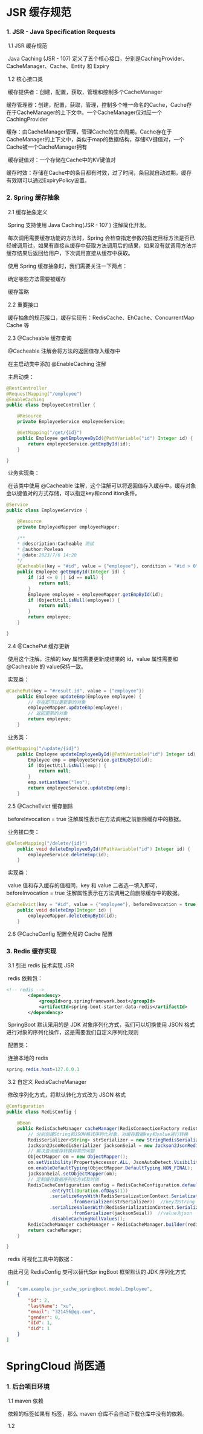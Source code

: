 # JSR 缓存规范

### 1. JSR - Java Specification Requests

​	1.1 JSR 缓存规范

​		Java Caching (JSR - 107) 定义了五个核心接口，分别是CachingProvider、CacheManager、Cache、Entity 和 Expiry

​	1.2 核心接口类

​		缓存提供者：创建，配置，获取，管理和控制多个CacheManager

​		缓存管理器：创建，配置，获取，管理，控制多个唯一命名的Cache，Cache存在于CacheManager的上下文中。一个CacheManager仅对应一个CachingProvider

​		缓存：由CacheManager管理，管理Cache的生命周期，Cache存在于CacheManager的上下文中，类似于map的数据结构，存储KV键值对，一个Cache被一个CacheManager拥有

​		缓存键值对：一个存储在Cache中的KV键值对

​		缓存时效：存储在Cache中的条目都有时效，过了时间，条目就自动过期，缓存有效期可以通过ExpiryPolicy设置。

### 2. Spring 缓存抽象

​	2.1 缓存抽象定义

​		Spring 支持使用 Java Caching(JSR - 107 ) 注解简化开发。

​		每次调用需要缓存功能的方法时，Spring 会检查指定参数的指定目标方法是否已经被调用过，如果有直接从缓存中获取方法调用后的结果，如果没有就调用方法并缓存结果后返回给用户，下次调用直接从缓存中获取。

​		使用 Spring 缓存抽象时，我们需要关注一下两点：

​		确定哪些方法需要被缓存

​		缓存策略

​	2.2 重要接口

​		缓存抽象的规范接口，缓存实现有：RedisCache、EhCache、ConcurrentMap Cache 等

​	2.3 @Cacheable 缓存查询

​		@Cacheable 注解会将方法的返回值存入缓存中

​		在主启动类中添加 @EnableCaching 注解

​		主启动类：

```java
@RestController
@RequestMapping("/employee")
@EnableCaching
public class EmployeeController {

    @Resource
    private EmployeeService employeeService;

    @GetMapping("/get/{id}")
    public Employee getEmployeeById(@PathVariable("id") Integer id) {
        return employeeService.getEmpById(id);
    }

}
```

​		业务实现类：

​		在该类中使用 @Cacheable 注解，这个注解可以将返回值存入缓存中。缓存对象会以键值对的方式存储，可以指定key和cond ition条件。

```java
@Service
public class EmployeeService {

    @Resource
    private EmployeeMapper employeeMapper;

    /**
    * @description:Cacheable 测试
    * @author:Povlean
    * @date:2023/7/6 14:20
    */
    @Cacheable(key = "#id", value = {"employee"}, condition = "#id > 0")
    public Employee getEmpById(Integer id) {
        if (id <= 0 || id == null) {
            return null;
        }
        Employee employee = employeeMapper.getEmpById(id);
        if (ObjectUtil.isNull(employee)) {
            return null;
        }
        return employee;
    }

}
```

​	2.4 @CachePut 缓存更新

​		使用这个注解，注解的 key 属性需要更新成结果的 id，value 属性需要和 @Cacheable 的 value保持一致。

​		实现类：

```java
@CachePut(key = "#result.id", value = {"employee"})
    public Employee updateEmp(Employee employee) {
        // 存在即可以更新新的对象
        employeeMapper.updateEmp(employee);
        // 返回更新的对象
        return employee;
    }
```

​		业务类：

```java
@GetMapping("/update/{id}")
    public Employee updateEmployeeById(@PathVariable("id") Integer id) {
        Employee emp = employeeService.getEmpById(id);
        if (ObjectUtil.isNull(emp)) {
            return null;
        }
        emp.setLastName("leo");
        return employeeService.updateEmp(emp);
    }
```

​	2.5 @CacheEvict 缓存删除

​		beforeInvocation = true 注解属性表示在方法调用之前删除缓存中的数据。

​		业务接口类：

```java
@DeleteMapping("/delete/{id}")
    public void deleteEmployeeById(@PathVariable("id") Integer id) {
        employeeService.deleteEmp(id);
    }
```

​		实现类：

​		value 值和存入缓存的值相同，key 和 value 二者选一填入即可，beforeInvocation = true 注解属性表示在方法调用之前删除缓存中的数据。

```java
@CacheEvict(key = "#id", value = {"employee"}, beforeInvocation = true)
    public void deleteEmp(Integer id) {
        employeeMapper.deleteEmpById(id);
    }
```

​	2.6 @CacheConfig 配置全局的 Cache 配置

### 3. Redis 缓存实现

​	3.1 引进 redis 技术实现 JSR

​		redis 依赖包：

```xml
<!-- redis -->
        <dependency>
            <groupId>org.springframework.boot</groupId>
            <artifactId>spring-boot-starter-data-redis</artifactId>
        </dependency>
```

​		SpringBoot 默认采用的是 JDK 对象序列化方式，我们可以切换使用 JSON 格式进行对象的序列化操作，这是需要我们自定义序列化规则

​		配置类：

​		连接本地的 redis

```java
spring.redis.host=127.0.0.1
```

​	3.2 自定义 RedisCacheManager

​		修改序列化方式，将默认转化方式改为 JSON 格式

```java
@Configuration
public class RedisConfig {

    @Bean
    public RedisCacheManager cacheManager(RedisConnectionFactory redisConnectionFactory) {
        // 分别创建String和JSON格式序列化对象，对缓存数据key和value进行转换
        RedisSerializer<String> strSerializer = new StringRedisSerializer();
        Jackson2JsonRedisSerializer jacksonSeial = new Jackson2JsonRedisSerializer(Object.class);
        // 解决查询缓存转换异常的问题
        ObjectMapper om = new ObjectMapper();
        om.setVisibility(PropertyAccessor.ALL, JsonAutoDetect.Visibility.ANY);
        om.enableDefaultTyping(ObjectMapper.DefaultTyping.NON_FINAL);
        jacksonSeial.setObjectMapper(om);
        // 定制缓存数据序列化方式及时效
        RedisCacheConfiguration config = RedisCacheConfiguration.defaultCacheConfig()
                .entryTtl(Duration.ofDays(1))
                .serializeKeysWith(RedisSerializationContext.SerializationPair
                        .fromSerializer(strSerializer))  //key为String
                .serializeValuesWith(RedisSerializationContext.SerializationPair
                        .fromSerializer(jacksonSeial))  //value为json
                .disableCachingNullValues();
        RedisCacheManager cacheManager = RedisCacheManager.builder(redisConnectionFactory).cacheDefaults(config).build();
        return cacheManager;
    }

}
```

​		redis 可视化工具中的数据：

​		由此可见 RedisConfig 类可以替代Spr ingBoot 框架默认的 JDK 序列化方式

```json
[
    "com.example.jsr_cache_springboot.model.Employee",
    {
        "id": 2,
        "lastName": "xu",
        "email": "321456@qq.com",
        "gender": 0,
        "dId": 1,
        "did": 1
    }
]
```

# SpringCloud 尚医通

### 1.  后台项目环境

​	1.1 maven 依赖

​		依赖的标签如果有<dependciesMana gement> 标签，那么 maven 仓库不会自动下载仓库中没有的依赖。

​	1.2 